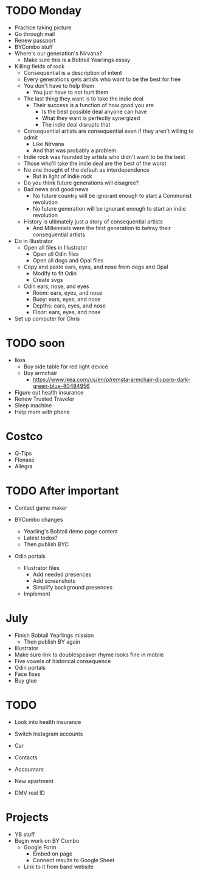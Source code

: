 # TODO Monday
* Practice taking picture
* Go through mail
* Renew passport
* BYCombo stuff
* Where's our generation's Nirvana?
    * Make sure this is a Bobtail Yearlings essay
* Killing fields of rock
    * Consequential is a description of intent
    * Every generations gets artists who want to be the best for free
    * You don't have to help them
        * You just have to not hurt them
    * The last thing they want is to take the indie deal
        * Their success is a function of how good you are
            * Is the best possible deal anyone can have
            * What they want is perfectly synergized
            * The indie deal disrupts that
    * Consequential artists are consequential even if they aren't willing to admit
        * Like Nirvana
        * And that was probably a problem
    * Indie rock was founded by artists who didn't want to be the best
    * Those who'll take the indie deal are the best of the worst
    * No one thought of the default as interdependence
        * But in light of indie rock
    * Do you think future generations will disagree?
    * Bad news and good news
        * No future country will be ignorant enough to start a Communist revolution
        * No future generation will be ignorant enough to start an indie revolution
    * History is ultimately just a story of consequential artists
        * And Millennials were the first generation to betray their consequential artists
* Do in Illustrator
    * Open all files in Illustrator
        * Open all Odin files
        * Open all dogs and Opal files
    * Copy and paste ears, eyes, and nose from dogs and Opal
        * Modify to fit Odin
        * Create svgs
    * Odin ears, nose, and eyes
        * Room: ears, eyes, and nose
        * Buoy: ears, eyes, and nose
        * Depths: ears, eyes, and nose
        * Floor: ears, eyes, and nose
* Set up computer for Chris

# TODO soon
* Ikea
    * Buy side table for red light device
    * Buy armchair
        * https://www.ikea.com/us/en/p/remsta-armchair-djuparp-dark-green-blue-80484956
* Figure out health insurance
* Renew Trusted Traveler
* Sleep machine
* Help mom with phone

# Costco
* Q-Tips
* Flonase
* Allegra

# TODO After important
* Contact game maker
* BYCombo changes
    * Yearling's Bobtail demo page content
    * Latest todos?
    * Then publish BYC

* Odin portals
    * Illustrator files
        * Add needed presences
        * Add screenshots
        * Simplify background presences
    * Implement
<!-- * Didi past ending
    * Make sketch to scan
        * Photo scrapbook
    * Implement -->
<!-- * My 100,000th Dream
    * Create Illustrator file
    * Add dream final presence
    * Design and draw dream final -->

# July
* Finish Bobtail Yearlings mission
    * Then publish BY again
* Illustrator
* Make sure link to doublespeaker rhyme looks fine in mobile
* Five vowels of historical consequence
* Odin portals
* Face fixes
* Buy glue

# TODO
* Look into health insurance
* Switch Instagram accounts

* Car
* Contacts
* Accountant
* New apartment
* DMV real ID

# Projects
* YB stuff
* Begin work on BY Combo
    * Google Form
        * Embed on page
        * Connect results to Google Sheet
    * Link to it from band website